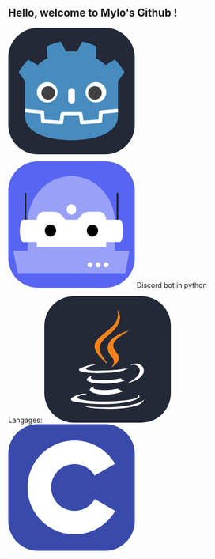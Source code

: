 ## Hello, welcome to Mylo's Github !

<svg xmlns="http://www.w3.org/2000/svg" width="256" height="256" fill="none" viewBox="0 0 256 256"><rect width="256" height="256" fill="#242938" rx="60"/><path fill="#fff" d="M222.017 163.681C222.017 163.681 221.705 161.792 221.522 161.809L186.772 165.116C184.007 165.379 181.86 167.554 181.666 170.286L180.711 183.781L153.827 185.673L151.998 173.442C151.591 170.722 149.182 168.672 146.394 168.672H109.718C106.931 168.672 104.522 170.722 104.115 173.442L102.285 185.673L75.4013 183.781L74.4466 170.286C74.2526 167.553 72.1051 165.378 69.3401 165.115L34.573 161.809C34.3934 161.792 34.2618 163.683 34.0822 163.683L34.0352 171.099L63.4796 175.782L64.4439 189.397C64.6389 192.153 66.8939 194.382 69.6906 194.58L106.716 197.185C106.856 197.194 106.994 197.2 107.133 197.2C109.915 197.2 112.32 195.148 112.727 192.428L114.608 179.844H141.505L143.386 192.428C143.793 195.147 146.2 197.199 148.987 197.199C149.123 197.199 149.259 197.194 149.393 197.185L186.423 194.58C189.218 194.382 191.474 192.153 191.669 189.397L192.633 175.782L222.065 171.078L222.017 163.681Z"/><path fill="#478CBF" d="M34.0818 107.758V152.763V158.479V163.681C34.1856 163.682 34.2893 163.686 34.3921 163.695L69.1553 167.001C70.9763 167.174 72.4034 168.619 72.5302 170.419L73.602 185.553L103.926 187.687L106.015 173.719C106.286 171.908 107.861 170.566 109.719 170.566H146.395C148.251 170.566 149.827 171.908 150.097 173.719L152.186 187.687L182.511 185.553L183.582 170.419C183.71 168.619 185.136 167.175 186.957 167.001L221.707 163.695C221.81 163.686 221.913 163.682 222.016 163.681V159.219L222.031 159.214V107.758H222.159C226.765 101.961 231.026 95.8527 235.113 89.3361C229.685 80.2242 223.035 72.0812 215.927 64.5368C209.335 67.8094 202.932 71.5167 196.884 75.4617C193.858 72.4951 190.449 70.0684 187.101 67.5318C183.812 64.9261 180.105 63.0157 176.589 60.7898C177.635 53.1014 178.153 45.5325 178.361 37.6329C169.289 33.13 159.615 30.1445 149.829 28C145.922 34.476 142.35 41.4889 139.238 48.3447C135.548 47.7366 131.841 47.5112 128.129 47.4676V47.4619C128.103 47.4619 128.079 47.4676 128.057 47.4676C128.034 47.4676 128.01 47.4619 127.987 47.4619V47.4676C124.268 47.5112 120.564 47.7366 116.873 48.3447C113.763 41.4889 110.192 34.476 106.279 28C96.4984 30.1445 86.8232 33.13 77.752 37.6329C77.9595 45.5325 78.4771 53.1014 79.5269 60.7898C76.0041 63.0157 72.3016 64.9261 69.0113 67.5318C65.668 70.0684 62.2538 72.4951 59.2265 75.4617C53.1788 71.5167 46.7776 67.8094 40.1834 64.5368C33.0753 72.0812 26.4292 80.2242 21 89.3361C25.0847 95.8527 29.3489 101.961 33.9531 107.758H34.0818Z"/><path fill="#478CBF" d="M190.83 174.05L189.753 189.265C189.624 191.099 188.144 192.558 186.285 192.69L149.256 195.296C149.166 195.302 149.076 195.305 148.986 195.305C147.146 195.305 145.559 193.973 145.287 192.151L143.163 177.949H112.95L110.826 192.151C110.541 194.062 108.808 195.437 106.857 195.296L69.8278 192.69C67.9684 192.558 66.4894 191.099 66.3597 189.265L65.2831 174.05L34.0244 171.078C34.0388 174.391 34.0821 178.021 34.0821 178.744C34.0821 211.302 75.961 226.952 127.993 227.132H128.056H128.12C180.152 226.952 222.016 211.302 222.016 178.744C222.016 178.008 222.062 174.393 222.077 171.078L190.83 174.05Z"/><path fill="#fff" d="M99.7266 130.459C99.7266 141.874 90.3481 151.122 78.777 151.122C67.2117 151.122 57.8303 141.874 57.8303 130.459C57.8303 119.051 67.2117 109.808 78.777 109.808C90.3481 109.808 99.7266 119.051 99.7266 130.459Z"/><path fill="#414042" d="M94.6858 131.684C94.6858 139.256 88.4632 145.393 80.7799 145.393C73.1004 145.393 66.874 139.256 66.874 131.684C66.874 124.112 73.1004 117.97 80.7799 117.97C88.4632 117.97 94.6858 124.112 94.6858 131.684Z"/><path fill="#fff" d="M128.055 153.001C124.33 153.001 121.312 150.294 121.312 146.957V127.937C121.312 124.603 124.33 121.893 128.055 121.893C131.779 121.893 134.804 124.603 134.804 127.937V146.957C134.804 150.294 131.779 153.001 128.055 153.001Z"/><path fill="#fff" d="M156.386 130.459C156.386 141.874 165.765 151.122 177.338 151.122C188.902 151.122 198.283 141.874 198.283 130.459C198.283 119.051 188.902 109.808 177.338 109.808C165.765 109.808 156.386 119.051 156.386 130.459Z"/><path fill="#414042" d="M161.428 131.684C161.428 139.256 167.649 145.393 175.327 145.393C183.012 145.393 189.233 139.256 189.233 131.684C189.233 124.112 183.012 117.97 175.327 117.97C167.649 117.97 161.428 124.112 161.428 131.684Z"/></svg>

<svg xmlns="http://www.w3.org/2000/svg" width="256" height="256" fill="none" viewBox="0 0 256 256"><rect width="256" height="256" fill="#5865F2" rx="60"/><path fill="#98A0F7" fill-rule="evenodd" d="M149.541 226.539C178.626 226.516 207.754 226.692 236.881 226.539L245.105 181.333H10L19.303 226.539C62.7124 226.255 106.151 226.572 149.541 226.539Z" clip-rule="evenodd"/><path fill="#98A0F7" fill-rule="evenodd" d="M215.716 183.071H39.3879V123.93C39.3879 72.0546 78.861 30 127.552 30C176.243 30 215.716 72.0546 215.716 123.93V183.071Z" clip-rule="evenodd"/><path fill="#fff" fill-rule="evenodd" d="M220.883 151.223V65.4102V151.223ZM34.7578 151.223V65.4102Z" clip-rule="evenodd"/><path stroke="#202225" stroke-linecap="round" stroke-linejoin="round" stroke-width="3.37" d="M34.7578 151.223V65.4102M220.883 151.223V65.4102V151.223Z"/><path fill="#fff" fill-rule="evenodd" d="M225.781 118.172H29.8594C26.2539 118.172 23.3281 128.297 23.3281 140.785C23.3281 153.277 26.2539 163.398 29.8594 163.398H225.781C229.387 163.398 232.312 153.277 232.312 140.785C232.312 128.297 229.387 118.172 225.781 118.172Z" clip-rule="evenodd"/><path fill="#fff" fill-rule="evenodd" d="M145.727 111.754C136.949 124.848 118.691 124.848 109.914 111.754C105.781 105.594 99.1133 101.938 92.0039 101.938H72.2539C64.168 101.938 57.6172 108.922 57.6172 117.535V173.254H198.027V117.535C198.027 108.922 191.473 101.938 183.387 101.938H163.637C156.527 101.938 149.859 105.594 145.727 111.754Z" clip-rule="evenodd"/><path fill="#fff" fill-rule="evenodd" d="M137.617 97.4453C137.617 91.6836 133.23 87.0078 127.82 87.0078C122.41 87.0078 118.023 91.6836 118.023 97.4453C118.023 103.207 122.41 107.883 127.82 107.883C133.23 107.883 137.617 103.207 137.617 97.4453Z" clip-rule="evenodd"/><path fill="#000" fill-rule="evenodd" d="M96.8008 140.207C96.8008 133.48 91.6836 128.027 85.3711 128.027C79.0586 128.027 73.9414 133.48 73.9414 140.207C73.9414 146.93 79.0586 152.383 85.3711 152.383C91.6836 152.383 96.8008 146.93 96.8008 140.207ZM181.699 140.207C181.699 133.48 176.582 128.027 170.27 128.027C163.957 128.027 158.84 133.48 158.84 140.207C158.84 146.93 163.957 152.383 170.27 152.383C176.582 152.383 181.699 146.93 181.699 140.207Z" clip-rule="evenodd"/><path fill="#fff" fill-rule="evenodd" d="M202.922 209.551C202.922 206.672 200.73 204.332 198.027 204.332C195.32 204.332 193.129 206.672 193.129 209.551C193.129 212.434 195.32 214.77 198.027 214.77C200.73 214.77 202.922 212.434 202.922 209.551ZM186.598 209.551C186.598 206.672 184.406 204.332 181.699 204.332C178.992 204.332 176.801 206.672 176.801 209.551C176.801 212.434 178.992 214.77 181.699 214.77C184.406 214.77 186.598 212.434 186.598 209.551ZM170.27 209.551C170.27 206.672 168.078 204.332 165.371 204.332C162.668 204.332 160.473 206.672 160.473 209.551C160.473 212.434 162.668 214.77 165.371 214.77C168.078 214.77 170.27 212.434 170.27 209.551Z" clip-rule="evenodd"/></svg> Discord bot in python

Langages:
<svg xmlns="http://www.w3.org/2000/svg" width="256" height="256" fill="none" viewBox="0 0 256 256"><rect width="256" height="256" fill="#242938" rx="60"/><path fill="#fff" d="M101.634 182.619C101.634 182.619 93.9548 187.293 106.979 188.63C122.707 190.634 131.023 190.299 148.386 186.962C148.386 186.962 153.06 189.971 159.406 192.306C120.331 209.002 70.9089 191.304 101.634 182.619ZM96.6252 160.914C96.6252 160.914 88.2753 167.26 101.299 168.593C118.327 170.262 131.69 170.597 154.732 165.926C154.732 165.926 157.741 169.267 162.747 170.936C115.664 184.961 62.8975 172.269 96.6252 160.917V160.914ZM188.795 198.984C188.795 198.984 194.471 203.658 182.449 207.334C160.073 214.012 88.6104 216.019 68.5735 207.334C61.564 204.325 74.9197 199.982 79.2587 199.319C83.6012 198.317 85.9366 198.317 85.9366 198.317C78.2569 192.973 34.8424 209.337 63.8959 214.046C143.709 227.073 209.499 208.37 188.792 199.018L188.795 198.984ZM105.307 138.203C105.307 138.203 68.9052 146.888 92.2793 149.89C102.298 151.223 122 150.892 140.368 149.555C155.396 148.221 170.458 145.548 170.458 145.548C170.458 145.548 165.113 147.886 161.441 150.222C124.342 159.915 53.2107 155.573 73.5827 145.554C90.9526 137.204 105.307 138.203 105.307 138.203V138.203ZM170.423 174.604C207.83 155.234 190.46 136.534 178.438 138.873C175.429 139.54 174.096 140.207 174.096 140.207C174.096 140.207 175.097 138.203 177.436 137.54C201.145 129.19 219.849 162.586 169.757 175.61C169.757 175.61 170.092 175.275 170.423 174.608V174.604ZM108.979 227.364C145.046 229.703 200.147 226.03 201.484 208.995C201.484 208.995 198.817 215.673 171.764 220.683C141.042 226.359 102.968 225.692 80.5957 222.016C80.5957 222.016 85.2698 226.023 108.982 227.36L108.979 227.364Z"/><path fill="#F58219" d="M147.685 28C147.685 28 168.389 49.0388 127.983 80.7594C95.5891 106.472 120.632 121.168 127.983 137.861C108.948 120.833 95.2609 105.802 104.606 91.7762C118.331 71.0828 156.062 61.0644 147.685 28ZM137 123.842C146.683 134.862 134.333 144.881 134.333 144.881C134.333 144.881 159.044 132.195 147.692 116.494C137.338 101.466 129.324 94.1184 172.738 69.0689C172.738 69.0689 104.278 86.0968 137.007 123.835L137 123.842Z"/></svg>
<svg width="256" height="256" viewBox="0 0 256 256" fill="none" xmlns="http://www.w3.org/2000/svg">
<rect width="256" height="256" rx="60" fill="#394AAB"/>
<path d="M134.001 33C169.144 33 199.828 52.0863 216.262 80.4561L216.102 80.183L174.753 103.991C166.607 90.1977 151.672 80.8892 134.54 80.6975L134.001 80.6945C107.875 80.6945 86.6945 101.874 86.6945 127.999C86.6945 136.543 88.9723 144.552 92.9335 151.469C101.088 165.704 116.416 175.306 134.001 175.306C151.693 175.306 167.109 165.582 175.222 151.195L175.025 151.54L216.311 175.458C200.057 203.588 169.794 222.615 135.059 222.994L134.001 223C98.746 223 67.9753 203.796 51.582 175.276C43.5791 161.353 39 145.212 39 127.999C39 75.5334 81.5323 33 134.001 33Z" fill="white"/>
</svg>



<!--
**MyloRaccoon/MyloRaccoon** is a ✨ _special_ ✨ repository because its `README.md` (this file) appears on your GitHub profile.

Here are some ideas to get you started:

- 🔭 I’m currently working on ...
- 🌱 I’m currently learning ...
- 👯 I’m looking to collaborate on ...
- 🤔 I’m looking for help with ...
- 💬 Ask me about ...
- 📫 How to reach me: ...
- 😄 Pronouns: ...
- ⚡ Fun fact: ...
-->
